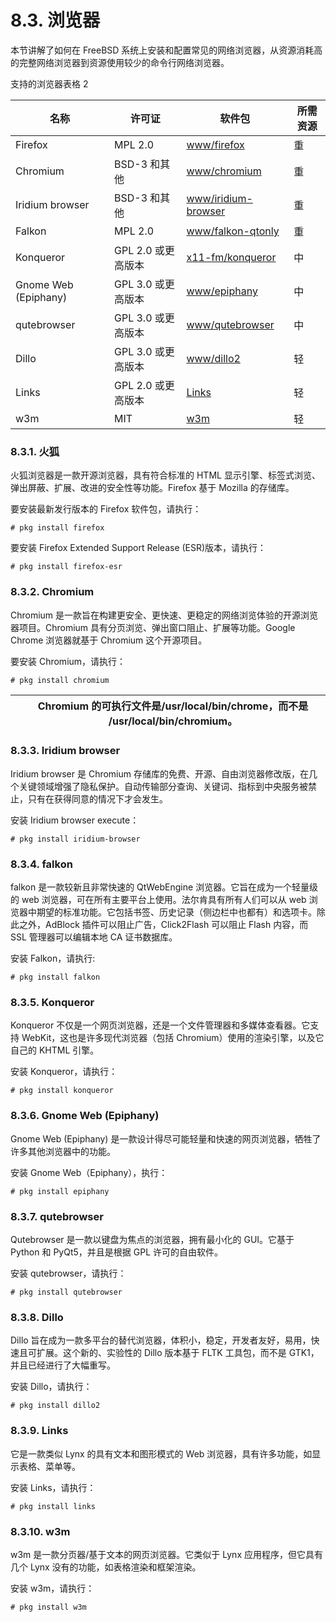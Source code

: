 # 8.3. 浏览器

本节讲解了如何在 FreeBSD 系统上安装和配置常见的网络浏览器，从资源消耗高的完整网络浏览器到资源使用较少的命令行网络浏览器。

支持的浏览器表格 2

| 名称         | 许可证             | 软件包 | 所需资源 |
| --------------- | -------------------- | ---- | ---------- |
| Firefox      | MPL 2.0            | [www/firefox](https://cgit.freebsd.org/ports/tree/www/firefox/)   | 重    |
| Chromium            | BSD-3 和其他       | [www/chromium](https://cgit.freebsd.org/ports/tree/www/chromium/)   | 重       |
|Iridium browser      | BSD-3 和其他       | [www/iridium-browser](https://cgit.freebsd.org/ports/tree/www/iridium-browser/)   | 重       |
| Falkon         | MPL 2.0            | [www/falkon-qtonly](https://cgit.freebsd.org/ports/tree/www/falkon-qtonly/)   | 重     |
| Konqueror        | GPL 2.0 或更高版本 | [x11-fm/konqueror](https://cgit.freebsd.org/ports/tree/x11-fm/konqueror/)   | 中       |
| Gnome Web (Epiphany)| GPL 3.0 或更高版本 | [www/epiphany](https://cgit.freebsd.org/ports/tree/www/epiphany/)   | 中   |
| qutebrowser   | GPL 3.0 或更高版本 | [www/qutebrowser](https://cgit.freebsd.org/ports/tree/www/qutebrowser/)   | 中    |
| Dillo          | GPL 3.0 或更高版本 | [www/dillo2](https://cgit.freebsd.org/ports/tree/www/dillo2/)   | 轻      |
|Links          | GPL 2.0 或更高版本 | [Links](https://cgit.freebsd.org/ports/tree/www/links/)   | 轻      |
| w3m           | MIT                | [w3m](https://cgit.freebsd.org/ports/tree/www/w3m/)   | 轻     |

### 8.3.1. 火狐

火狐浏览器是一款开源浏览器，具有符合标准的 HTML 显示引擎、标签式浏览、弹出屏蔽、扩展、改进的安全性等功能。Firefox 基于 Mozilla 的存储库。

要安装最新发行版本的 Firefox 软件包，请执行：

```
# pkg install firefox
```

要安装 Firefox Extended Support Release (ESR)版本，请执行：

```
# pkg install firefox-esr
```

### 8.3.2. Chromium

Chromium 是一款旨在构建更安全、更快速、更稳定的网络浏览体验的开源浏览器项目。Chromium 具有分页浏览、弹出窗口阻止、扩展等功能。Google Chrome 浏览器就基于 Chromium 这个开源项目。

要安装 Chromium，请执行：

```
# pkg install chromium
```

|  | Chromium 的可执行文件是/usr/local/bin/chrome，而不是 /usr/local/bin/chromium。|
| -- | ------------------------------------------------------------------------------- |

### 8.3.3. Iridium browser

Iridium browser 是 Chromium 存储库的免费、开源、自由浏览器修改版，在几个关键领域增强了隐私保护。自动传输部分查询、关键词、指标到中央服务被禁止，只有在获得同意的情况下才会发生。

安装 Iridium browser execute：

```
# pkg install iridium-browser
```

### 8.3.4. falkon

falkon 是一款较新且非常快速的 QtWebEngine 浏览器。它旨在成为一个轻量级的 web 浏览器，可在所有主要平台上使用。法尔肯具有所有人们可以从 web 浏览器中期望的标准功能。它包括书签、历史记录（侧边栏中也都有）和选项卡。除此之外，AdBlock 插件可以阻止广告，Click2Flash 可以阻止 Flash 内容，而 SSL 管理器可以编辑本地 CA 证书数据库。

安装 Falkon，请执行:

```
# pkg install falkon
```

### 8.3.5. Konqueror

Konqueror 不仅是一个网页浏览器，还是一个文件管理器和多媒体查看器。它支持 WebKit，这也是许多现代浏览器（包括 Chromium）使用的渲染引擎，以及它自己的 KHTML 引擎。

安装 Konqueror，请执行：

```
# pkg install konqueror
```

### 8.3.6. Gnome Web (Epiphany)

Gnome Web (Epiphany) 是一款设计得尽可能轻量和快速的网页浏览器，牺牲了许多其他浏览器中的功能。

安装 Gnome Web（Epiphany），执行：

```
# pkg install epiphany
```

### 8.3.7. qutebrowser

Qutebrowser 是一款以键盘为焦点的浏览器，拥有最小化的 GUI。它基于 Python 和 PyQt5，并且是根据 GPL 许可的自由软件。

安装 qutebrowser，请执行：

```
# pkg install qutebrowser
```

### 8.3.8. Dillo

Dillo 旨在成为一款多平台的替代浏览器，体积小，稳定，开发者友好，易用，快速且可扩展。这个新的、实验性的 Dillo 版本基于 FLTK 工具包，而不是 GTK1，并且已经进行了大幅重写。

安装 Dillo，请执行：

```
# pkg install dillo2
```

### 8.3.9. Links

它是一款类似 Lynx 的具有文本和图形模式的 Web 浏览器，具有许多功能，如显示表格、菜单等。

安装 Links，请执行：

```
# pkg install links
```

### 8.3.10. w3m

w3m 是一款分页器/基于文本的网页浏览器。它类似于 Lynx 应用程序，但它具有几个 Lynx 没有的功能，如表格渲染和框架渲染。

安装 w3m，请执行：

```
# pkg install w3m
```

